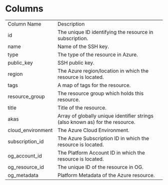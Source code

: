 # Columns  

<table>
	<tr><td>Column Name</td><td>Description</td></tr>
	<tr><td>id</td><td>The unique ID identifying the resource in subscription.</td></tr>
	<tr><td>name</td><td>Name of the SSH key.</td></tr>
	<tr><td>type</td><td>The type of the resource in Azure.</td></tr>
	<tr><td>public_key</td><td>SSH public key.</td></tr>
	<tr><td>region</td><td>The Azure region/location in which the resource is located.</td></tr>
	<tr><td>tags</td><td>A map of tags for the resource.</td></tr>
	<tr><td>resource_group</td><td>The resource group which holds this resource.</td></tr>
	<tr><td>title</td><td>Title of the resource.</td></tr>
	<tr><td>akas</td><td>Array of globally unique identifier strings (also known as) for the resource.</td></tr>
	<tr><td>cloud_environment</td><td>The Azure Cloud Environment.</td></tr>
	<tr><td>subscription_id</td><td>The Azure Subscription ID in which the resource is located.</td></tr>
	<tr><td>og_account_id</td><td>The Platform Account ID in which the resource is located.</td></tr>
	<tr><td>og_resource_id</td><td>The unique ID of the resource in OG.</td></tr>
	<tr><td>og_metadata</td><td>Platform Metadata of the Azure resource.</td></tr>
</table>